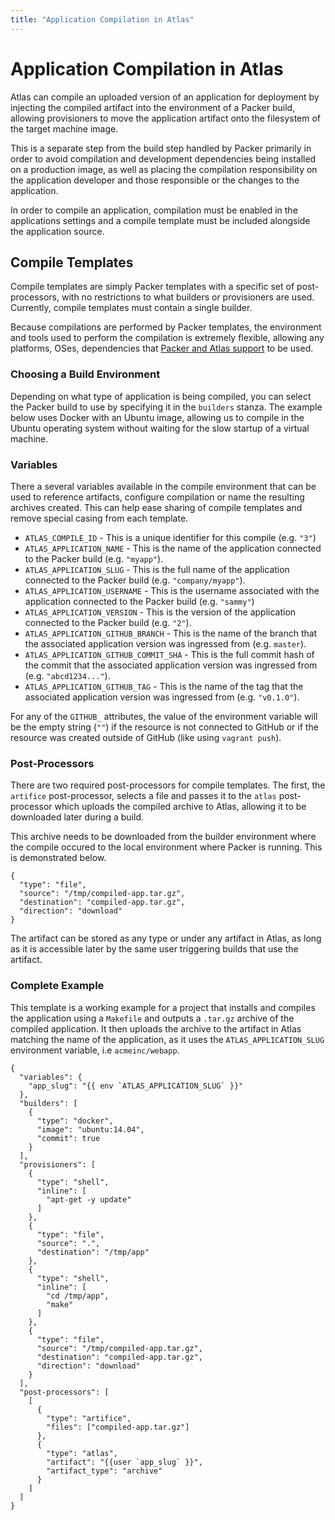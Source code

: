 ```yaml
---
title: "Application Compilation in Atlas"
---
```


# Application Compilation in Atlas

Atlas can compile an uploaded version of an application for deployment
by injecting the compiled artifact into the environment of a Packer
build, allowing provisioners to move the application artifact
onto the filesystem of the target machine image.

This is a separate step from the build step handled by Packer primarily
in order to avoid compilation and development dependencies being installed
on a production image, as well as placing the compilation responsibility
on the application developer and those responsible or the changes
to the application.

In order to compile an application, compilation must be enabled in the
applications settings and a compile template must be included alongside
the application source.

## Compile Templates

Compile templates are simply Packer templates with a specific set
of post-processors, with no restrictions to what builders
or provisioners are used. Currently, compile templates must contain
a single builder.

Because compilations are performed by Packer templates, the environment
and tools used to perform the compilation is extremely flexible, allowing
any platforms, OSes, dependencies that [Packer and Atlas support](/help/packer/builds/build-environment#supported-builders)
to be used.

### Choosing a Build Environment

Depending on what type of application is being compiled, you can select
the Packer build to use by specifying it in the `builders` stanza. The
example below uses Docker with an Ubuntu image, allowing us to compile
in the Ubuntu operating system without waiting for the slow startup
of a virtual machine.

### Variables

There a several variables available in the compile environment
that can be used to reference artifacts, configure compilation or
name the resulting archives created. This can help ease sharing
of compile templates and remove special casing from each template.

- `ATLAS_COMPILE_ID` - This is a unique identifier for this compile (e.g. `"3"`)
- `ATLAS_APPLICATION_NAME` - This is the name of the application connected to
  the Packer build (e.g. `"myapp"`).
- `ATLAS_APPLICATION_SLUG` - This is the full name of the application connected
  to the Packer build (e.g. `"company/myapp"`).
- `ATLAS_APPLICATION_USERNAME` - This is the username associated with the
  application connected to the Packer build (e.g. `"sammy"`)
- `ATLAS_APPLICATION_VERSION` - This is the version of the application connected
  to the Packer build (e.g. `"2"`).
- `ATLAS_APPLICATION_GITHUB_BRANCH` - This is the name of the branch that the
  associated application version was ingressed from (e.g. `master`).
- `ATLAS_APPLICATION_GITHUB_COMMIT_SHA` - This is the full commit hash
  of the commit that the associated application version was ingressed from
  (e.g. `"abcd1234..."`).
- `ATLAS_APPLICATION_GITHUB_TAG` - This is the name of the tag that the
  associated application version was ingressed from (e.g. `"v0.1.0"`).

For any of the `GITHUB_` attributes, the value of the environment variable will
be the empty string (`""`) if the resource is not connected to GitHub or if the
resource was created outside of GitHub (like using `vagrant push`).

### Post-Processors

There are two required post-processors for compile templates. The first,
the `artifice` post-processor, selects a file and passes it to the
`atlas` post-processor which uploads the compiled archive to Atlas,
allowing it to be downloaded later during a build.

This archive needs to be downloaded from the builder environment where
the compile occured to the local environment where Packer is running. This
is demonstrated below.

    {
      "type": "file",
      "source": "/tmp/compiled-app.tar.gz",
      "destination": "compiled-app.tar.gz",
      "direction": "download"
    }

The artifact can be stored as any type or under any artifact in Atlas,
as long as it is accessible later by the same user triggering builds
that use the artifact.

### Complete Example

This template is a working example for a project that installs and
compiles the application using a `Makefile` and outputs
a `.tar.gz` archive of the compiled application. It then uploads
the archive to the artifact in Atlas matching the name of the application,
as it uses the `ATLAS_APPLICATION_SLUG` environment variable, i.e `acmeinc/webapp`.

    {
      "variables": {
        "app_slug": "{{ env `ATLAS_APPLICATION_SLUG` }}"
      },
      "builders": [
        {
          "type": "docker",
          "image": "ubuntu:14.04",
          "commit": true
        }
      ],
      "provisioners": [
        {
          "type": "shell",
          "inline": [
            "apt-get -y update"
          ]
        },
        {
          "type": "file",
          "source": ".",
          "destination": "/tmp/app"
        },
        {
          "type": "shell",
          "inline": [
            "cd /tmp/app",
            "make"
          ]
        },
        {
          "type": "file",
          "source": "/tmp/compiled-app.tar.gz",
          "destination": "compiled-app.tar.gz",
          "direction": "download"
        }
      ],
      "post-processors": [
        [
          {
            "type": "artifice",
            "files": ["compiled-app.tar.gz"]
          },
          {
            "type": "atlas",
            "artifact": "{{user `app_slug` }}",
            "artifact_type": "archive"
          }
        ]
      ]
    }
